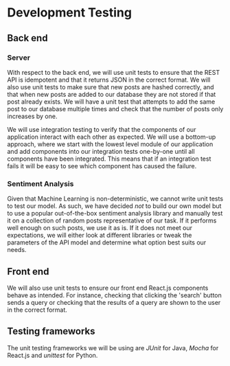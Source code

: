 # Development Testing

## Back end

### Server
With respect to the back end, we will use unit tests to ensure that the REST API is idempotent and that it returns JSON in the correct format. We will also use unit tests to make sure that new posts are hashed correctly, and that when new posts are added to our database they are not stored if that post already exists. We will have a unit test that attempts to add the same post to our database multiple times and check that the number of posts only increases by one.

We will use integration testing to verify that the components of our application interact with each other as expected. We will use a bottom-up approach, where we start with the lowest level module of our application and add components into our integration tests one-by-one until all components have been integrated. This means that if an integration test fails it will be easy to see which component has caused the failure.

### Sentiment Analysis
Given that Machine Learning is non-deterministic, we cannot write unit tests to test our model. As such, we have decided *not* to build our own model but to use a popular out-of-the-box sentiment analysis library and manually test it on a collection of random posts representative of our task. If it performs well enough on such posts, we use it as is. If it does not meet our expectations, we will either look at different libraries or tweak the parameters of the API model and determine what option best suits our needs.

## Front end
We will also use unit tests to ensure our front end React.js components behave as intended. For instance, checking that clicking the 'search' button sends a query or checking that the results of a query are shown to the user in the correct format.

## Testing frameworks
The unit testing frameworks we will be using are *JUnit* for Java, *Mocha* for React.js and *unittest* for Python.

